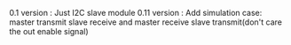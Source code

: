 0.1 version : Just I2C slave module 
0.11 version : Add simulation case: master transmit slave receive and master receive slave transmit(don't care the out enable signal)
